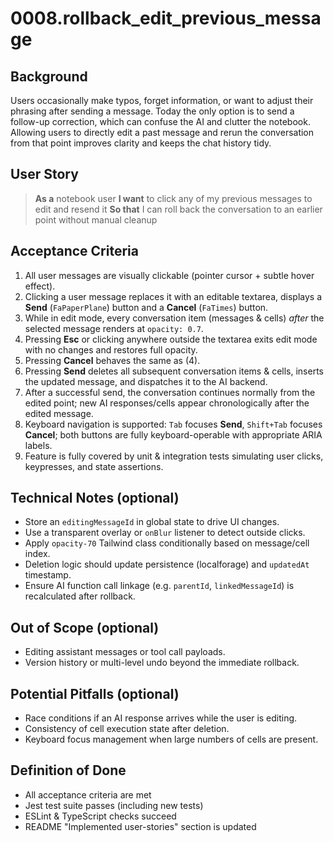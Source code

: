 # 0008.rollback_edit_previous_message

## Background

Users occasionally make typos, forget information, or want to adjust their phrasing after sending a message. Today the only option is to send a follow-up correction, which can confuse the AI and clutter the notebook. Allowing users to directly edit a past message and rerun the conversation from that point improves clarity and keeps the chat history tidy.

## User Story

> **As a** notebook user
> **I want** to click any of my previous messages to edit and resend it
> **So that** I can roll back the conversation to an earlier point without manual cleanup

## Acceptance Criteria

1. All user messages are visually clickable (pointer cursor + subtle hover effect).
2. Clicking a user message replaces it with an editable textarea, displays a **Send** (`FaPaperPlane`) button and a **Cancel** (`FaTimes`) button.
3. While in edit mode, every conversation item (messages & cells) _after_ the selected message renders at `opacity: 0.7`.
4. Pressing **Esc** or clicking anywhere outside the textarea exits edit mode with no changes and restores full opacity.
5. Pressing **Cancel** behaves the same as (4).
6. Pressing **Send** deletes all subsequent conversation items & cells, inserts the updated message, and dispatches it to the AI backend.
7. After a successful send, the conversation continues normally from the edited point; new AI responses/cells appear chronologically after the edited message.
8. Keyboard navigation is supported: `Tab` focuses **Send**, `Shift+Tab` focuses **Cancel**; both buttons are fully keyboard-operable with appropriate ARIA labels.
9. Feature is fully covered by unit & integration tests simulating user clicks, keypresses, and state assertions.

## Technical Notes (optional)

- Store an `editingMessageId` in global state to drive UI changes.
- Use a transparent overlay or `onBlur` listener to detect outside clicks.
- Apply `opacity-70` Tailwind class conditionally based on message/cell index.
- Deletion logic should update persistence (localforage) and `updatedAt` timestamp.
- Ensure AI function call linkage (e.g. `parentId`, `linkedMessageId`) is recalculated after rollback.

## Out of Scope (optional)

- Editing assistant messages or tool call payloads.
- Version history or multi-level undo beyond the immediate rollback.

## Potential Pitfalls (optional)

- Race conditions if an AI response arrives while the user is editing.
- Consistency of cell execution state after deletion.
- Keyboard focus management when large numbers of cells are present.

## Definition of Done

- All acceptance criteria are met
- Jest test suite passes (including new tests)
- ESLint & TypeScript checks succeed
- README "Implemented user-stories" section is updated

